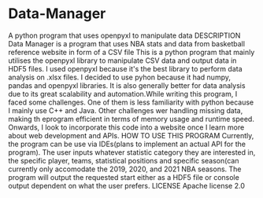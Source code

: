 # Data-Manager
A python program that uses openpyxl to manipulate data
DESCRIPTION
Data Manager is a program that uses NBA stats and data from basketball reference website in form of a CSV file This is a python program that mainly utilises the openpyxl library to manipulate CSV data and output data in HDF5 files. I used openpyxl because it's the best library to perform data analysis on .xlsx files. I decided to use pyhon because it had numpy, pandas and openpyxl libraries. It is also generally better for data analysis due to its great scalability and automation.While writing this program, I faced some challenges. One of them is less familiarity with python because I mainly use C++ and Java. Other challenges wer handling missing data, making th eprogram efficient in terms of memory usage and runtime speed. Onwards, I look to incorporate this code into a website once I learn more about web development and APIs.
HOW TO USE THIS PROGRAM
Currently, the program can be use via IDEs(plans to implement an actual API for the program). The user inputs whatever statistic category they are interested in, the specific player, teams, statistical positions and specific season(can currently only accomodate the 2019, 2020, and 2021 NBA seasons. The program will output the requested start either as a HDF5 file or console output dependent on what the user prefers.
LICENSE
Apache license 2.0
